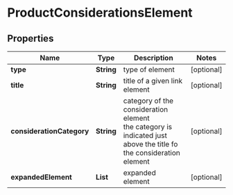 # ProductConsiderationsElement


## Properties

| Name | Type | Description | Notes |
|------------ | ------------- | ------------- | -------------|
**type** | **String** | type of element |[optional]|
**title** | **String** | title of a given link element |[optional]|
**considerationCategory** | **String** | category of the consideration element<br>the category is indicated just above the title fo the consideration element |[optional]|
**expandedElement** | **List<BaseSerpApiProductConsiderationExpandedElementItem>** | expanded element |[optional]|